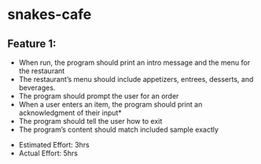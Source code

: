 # snakes-cafe

## Feature 1:

* When run, the program should print an intro message and the menu for the restaurant
* The restaurant’s menu should include appetizers, entrees, desserts, and beverages.
* The program should prompt the user for an order
* When a user enters an item, the program should print an acknowledgment of their input*  
* The program should tell the user how to exit
* The program’s content should match included sample exactly


- Estimated Effort: 3hrs
- Actual Effort: 5hrs
